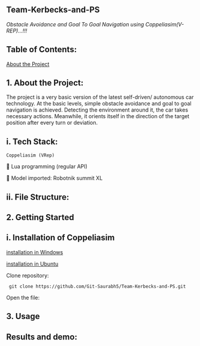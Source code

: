 ## Team-Kerbecks-and-PS
_Obstacle Avoidance and Goal To Goal Navigation using Coppeliasim(V-REP)...!!!_

## Table of Contents:
[About the Project]()
## 1. About the Project:
   The project is a very basic version of the latest self-driven/ autonomous car technology. At the basic levels, simple obstacle avoidance and goal to goal navigation is   achieved. Detecting the environment around it, the car takes necessary actions. Meanwhile, it orients itself in the direction of the target position after every turn or deviation.
  
  ## i. Tech Stack:
   	Coppeliasim (VRep)

	Lua programming (regular API)

	Model imported: Robotnik summit XL

 ## ii. File Structure:
 
 
## 2. Getting Started
  ## i.  Installation of Coppeliasim
  
   [installation in Windows](https://www.coppeliarobotics.com/files/CoppeliaSim_Edu_V4_0_0_Setup.exe)
   
   [installation in Ubuntu](https://www.coppeliarobotics.com/ubuntuVersions)
   
   Clone repository:
   
     git clone https://github.com/Git-Saurabh5/Team-Kerbecks-and-PS.git
     
   Open the file: 

## 3.  Usage
## Results and demo:
